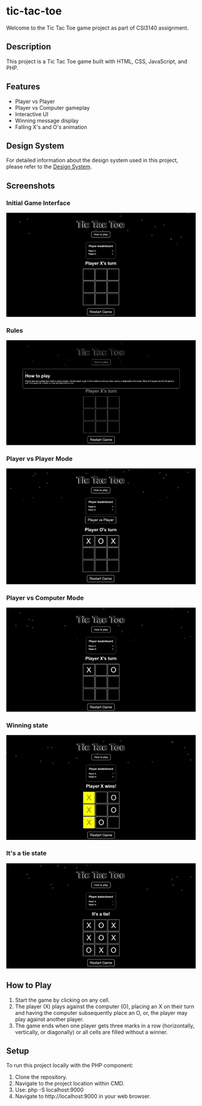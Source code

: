 # tic-tac-toe

Welcome to the Tic Tac Toe game project as part of CSI3140 assignment.

## Description
This project is a Tic Tac Toe game built with HTML, CSS, JavaScript, and PHP.

## Features
- Player vs Player
- Player vs Computer gameplay
- Interactive UI
- Winning message display
- Falling X's and O's animation

## Design System
For detailed information about the design system used in this project, please refer to the [Design System](docs/design_system.md).

## Screenshots

### Initial Game Interface

![Initial Interface](docs/design_system/assets/v2/initial_interface.png)

### Rules

![Rules](docs/design_system/assets/v2/rules.png)

### Player vs Player Mode

![Player vs Player](docs/design_system/assets/v2/player_vs_player.png)

### Player vs Computer Mode

![Player vs Computer](docs/design_system/assets/v2/player_vs_computer.png)

### Winning state

![Winning state](docs/design_system/assets/v2/winning_state.png)

### It's a tie state

![Tie state](docs/design_system/assets/v2/tie_state.png)

## How to Play
1. Start the game by clicking on any cell.
2. The player (X) plays against the computer (O), placing an X on their turn and having the computer subsequently place an O, or, the player may play against another player.
3. The game ends when one player gets three marks in a row (horizontally, vertically, or diagonally) or all cells are filled without a winner.

## Setup
To run this project locally with the PHP component:
1. Clone the repository.
2. Navigate to the project location within CMD.
3. Use: php -S localhost:9000
4. Navigate to http://localhost:9000 in your web browser.
